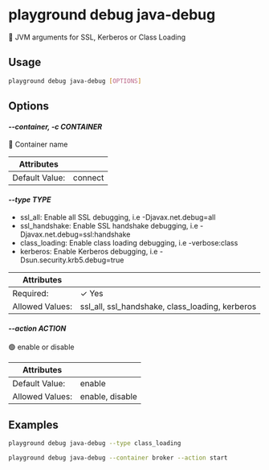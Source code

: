 # playground debug java-debug

🐞 JVM arguments for SSL, Kerberos or Class Loading

## Usage

```bash
playground debug java-debug [OPTIONS]
```

## Options

#### *--container, -c CONTAINER*

🐳 Container name

| Attributes      | &nbsp;
|-----------------|-------------
| Default Value:  | connect

#### *--type TYPE*

- ssl_all: Enable all SSL debugging, i.e -Djavax.net.debug=all  
- ssl_handshake: Enable SSL handshake debugging, i.e -Djavax.net.debug=ssl:handshake  
- class_loading: Enable class loading debugging, i.e -verbose:class  
- kerberos: Enable Kerberos debugging, i.e -Dsun.security.krb5.debug=true

| Attributes      | &nbsp;
|-----------------|-------------
| Required:       | ✓ Yes
| Allowed Values: | ssl_all, ssl_handshake, class_loading, kerberos

#### *--action ACTION*

🟢 enable or disable

| Attributes      | &nbsp;
|-----------------|-------------
| Default Value:  | enable
| Allowed Values: | enable, disable

## Examples

```bash
playground debug java-debug --type class_loading
```

```bash
playground debug java-debug --container broker --action start
```


